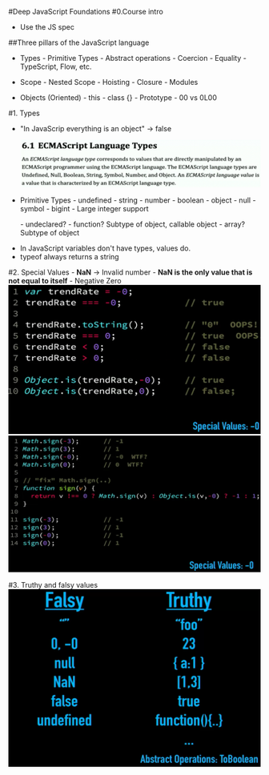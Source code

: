 #Deep JavaScript Foundations
#0.Course intro

-   Use the JS spec

##Three pillars of the JavaScript language

-   Types
    _-_ Primitive Types
    _-_ Abstract operations
    _-_ Coercion
    _-_ Equality
    _-_ TypeScript, Flow, etc.

-   Scope
    _-_ Nested Scope
    _-_ Hoisting
    _-_ Closure
    _-_ Modules

-   Objects (Oriented)
    _-_ this
    _-_ class {}
    _-_ Prototype
    _-_ 00 vs 0L00

#1. Types

-   "In JavaScrip everything is an object" -> false

    ![image info](./noteImages/00-types.png)

-   Primitive Types
    _-_ undefined
    _-_ string
    _-_ number
    _-_ boolean
    _-_ object
    _-_ null
    _-_ symbol
    _-_ bigint - Large integer support

    _-_ undeclared?
    _-_ function? Subtype of object, callable object
    _-_ array? Subtype of object

*   In JavaScript variables don't have types, values do.
*   typeof always returns a string

#2. Special Values
_-_ **NaN** -> Invalid number
_-_ **NaN is the only value that is not equal to itself**
_-_ Negative Zero
![image info](./noteImages/01-negative-zero.png)
![image info](./noteImages/02-negative-zero.png)

#3. Truthy and falsy values
![image info](./noteImages/03-truthy-falsy.png)
